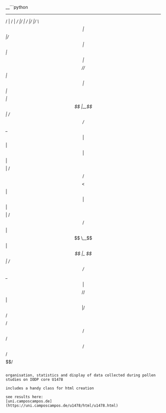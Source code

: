 __```python
 __    __    __  __    __  ________  ______  
/  |  /  | _/  |/  |  /  |/        |/      \ 
$$ |  $$ |/ $$ |$$ |  $$ |$$$$$$$$//$$$$$$  |
$$ |  $$ |$$$$ |$$ |__$$ |    /$$/ $$ \__$$ |
$$ |  $$ |  $$ |$$    $$ |   /$$/  $$    $$< 
$$ |  $$ |  $$ |$$$$$$$$ |  /$$/    $$$$$$  |
$$ \__$$ | _$$ |_     $$ | /$$/    $$ \__$$ |
$$    $$/ / $$   |    $$ |/$$/     $$    $$/ 
 $$$$$$/  $$$$$$/     $$/ $$/       $$$$$$/  
```__
 
organisation, statistics and display of data collected during pollen studies on IODP core U1478 

includes a handy class for html creation

see results here: 
[uni.camposcampos.de](https://uni.camposcampos.de/u1478/html/u1478.html)
